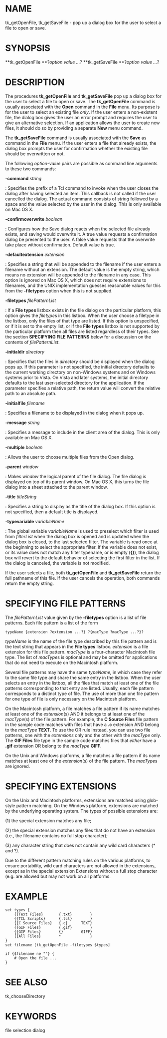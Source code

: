 # NAME

tk_getOpenFile, tk_getSaveFile - pop up a dialog box for the user to
select a file to open or save.

# SYNOPSIS

**tk_getOpenFile **?*option value \...*? **tk_getSaveFile **?*option
value \...*?

# DESCRIPTION

The procedures **tk_getOpenFile** and **tk_getSaveFile** pop up a dialog
box for the user to select a file to open or save. The
**tk_getOpenFile** command is usually associated with the **Open**
command in the **File** menu. Its purpose is for the user to select an
existing file *only*. If the user enters a non-existent file, the dialog
box gives the user an error prompt and requires the user to give an
alternative selection. If an application allows the user to create new
files, it should do so by providing a separate **New** menu command.

The **tk_getSaveFile** command is usually associated with the **Save**
as command in the **File** menu. If the user enters a file that already
exists, the dialog box prompts the user for confirmation whether the
existing file should be overwritten or not.

The following *option-value* pairs are possible as command line
arguments to these two commands:

**-command** *string*

:   Specifies the prefix of a Tcl command to invoke when the user closes
    the dialog after having selected an item. This callback is not
    called if the user cancelled the dialog. The actual command consists
    of *string* followed by a space and the value selected by the user
    in the dialog. This is only available on Mac OS X.

**-confirmoverwrite** *boolean*

:   Configures how the Save dialog reacts when the selected file already
    exists, and saving would overwrite it. A true value requests a
    confirmation dialog be presented to the user. A false value requests
    that the overwrite take place without confirmation. Default value is
    true.

**-defaultextension** *extension*

:   Specifies a string that will be appended to the filename if the user
    enters a filename without an extension. The default value is the
    empty string, which means no extension will be appended to the
    filename in any case. This option is ignored on Mac OS X, which does
    not require extensions to filenames, and the UNIX implementation
    guesses reasonable values for this from the **-filetypes** option
    when this is not supplied.

**-filetypes** *filePatternList*

:   If a **File types** listbox exists in the file dialog on the
    particular platform, this option gives the *filetype*s in this
    listbox. When the user choose a filetype in the listbox, only the
    files of that type are listed. If this option is unspecified, or if
    it is set to the empty list, or if the **File types** listbox is not
    supported by the particular platform then all files are listed
    regardless of their types. See the section **SPECIFYING FILE
    PATTERNS** below for a discussion on the contents of
    *filePatternList*.

**-initialdir** *directory*

:   Specifies that the files in *directory* should be displayed when the
    dialog pops up. If this parameter is not specified, the initial
    directory defaults to the current working directory on non-Windows
    systems and on Windows systems prior to Vista. On Vista and later
    systems, the initial directory defaults to the last user-selected
    directory for the application. If the parameter specifies a relative
    path, the return value will convert the relative path to an absolute
    path.

**-initialfile** *filename*

:   Specifies a filename to be displayed in the dialog when it pops up.

**-message** *string*

:   Specifies a message to include in the client area of the dialog.
    This is only available on Mac OS X.

**-multiple** *boolean*

:   Allows the user to choose multiple files from the Open dialog.

**-parent** *window*

:   Makes *window* the logical parent of the file dialog. The file
    dialog is displayed on top of its parent window. On Mac OS X, this
    turns the file dialog into a sheet attached to the parent window.

**-title** *titleString*

:   Specifies a string to display as the title of the dialog box. If
    this option is not specified, then a default title is displayed.

**-typevariable** *variableName*

:   The global variable *variableName* is used to preselect which filter
    is used from *filterList* when the dialog box is opened and is
    updated when the dialog box is closed, to the last selected filter.
    The variable is read once at the beginning to select the appropriate
    filter. If the variable does not exist, or its value does not match
    any filter typename, or is empty (**{}**), the dialog box will
    revert to the default behavior of selecting the first filter in the
    list. If the dialog is canceled, the variable is not modified.

If the user selects a file, both **tk_getOpenFile** and
**tk_getSaveFile** return the full pathname of this file. If the user
cancels the operation, both commands return the empty string.

# SPECIFYING FILE PATTERNS

The *filePatternList* value given by the **-filetypes** option is a list
of file patterns. Each file pattern is a list of the form

    typeName {extension ?extension ...?} ?{macType ?macType ...?}?

*typeName* is the name of the file type described by this file pattern
and is the text string that appears in the **File types** listbox.
*extension* is a file extension for this file pattern. *macType* is a
four-character Macintosh file type. The list of *macType*s is optional
and may be omitted for applications that do not need to execute on the
Macintosh platform.

Several file patterns may have the same *typeName,* in which case they
refer to the same file type and share the same entry in the listbox.
When the user selects an entry in the listbox, all the files that match
at least one of the file patterns corresponding to that entry are
listed. Usually, each file pattern corresponds to a distinct type of
file. The use of more than one file pattern for one type of file is only
necessary on the Macintosh platform.

On the Macintosh platform, a file matches a file pattern if its name
matches at least one of the *extension*(s) AND it belongs to at least
one of the *macType*(s) of the file pattern. For example, the **C Source
Files** file pattern in the sample code matches with files that have a
**.c** extension AND belong to the *macType* **TEXT**. To use the OR
rule instead, you can use two file patterns, one with the *extensions*
only and the other with the *macType* only. The **GIF Files** file type
in the sample code matches files that *either* have a **.gif** extension
OR belong to the *macType* **GIFF**.

On the Unix and Windows platforms, a file matches a file pattern if its
name matches at least one of the *extension*(s) of the file pattern. The
*macType*s are ignored.

# SPECIFYING EXTENSIONS

On the Unix and Macintosh platforms, extensions are matched using
glob-style pattern matching. On the Windows platform, extensions are
matched by the underlying operating system. The types of possible
extensions are:

(1) the special extension matches any file;

(2) the special extension matches any files that do not have an
    extension (i.e., the filename contains no full stop character);

(3) any character string that does not contain any wild card characters
    (\* and ?).

Due to the different pattern matching rules on the various platforms, to
ensure portability, wild card characters are not allowed in the
extensions, except as in the special extension Extensions without a full
stop character (e.g. are allowed but may not work on all platforms.

# EXAMPLE

    set types {
        {{Text Files}       {.txt}        }
        {{TCL Scripts}      {.tcl}        }
        {{C Source Files}   {.c}      TEXT}
        {{GIF Files}        {.gif}        }
        {{GIF Files}        {}        GIFF}
        {{All Files}        *             }
    }
    set filename [tk_getOpenFile -filetypes $types]

    if {$filename ne ""} {
        # Open the file ...
    }

# SEE ALSO

tk_chooseDirectory

# KEYWORDS

file selection dialog

<!---
Copyright (c) 1996 Sun Microsystems, Inc
-->

